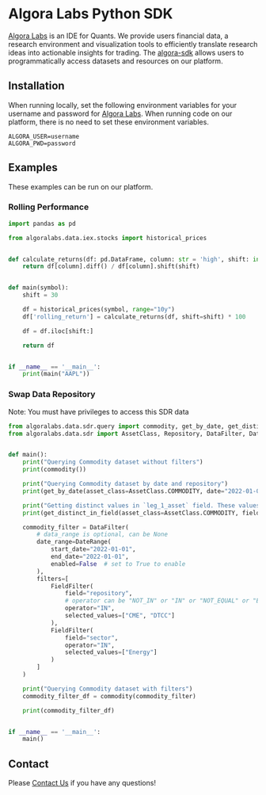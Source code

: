 # Algora Labs Python SDK

[Algora Labs](https://algoralabs.com/) is an IDE for Quants. We provide users financial data, a research environment and
visualization tools to efficiently translate research ideas into actionable insights for trading.
The [algora-sdk](https://pypi.org/project/algora-sdk/) allows users to programmatically access datasets and resources on
our platform.

## Installation

When running locally, set the following environment variables for your username and password
for [Algora Labs](https://trade.algoralabs.com/). When running code on our platform, there is no need to set these
environment variables.

```text
ALGORA_USER=username
ALGORA_PWD=password
```

## Examples

These examples can be run on our platform.

### Rolling Performance

```python
import pandas as pd

from algoralabs.data.iex.stocks import historical_prices


def calculate_returns(df: pd.DataFrame, column: str = 'high', shift: int = 1):
    return df[column].diff() / df[column].shift(shift)


def main(symbol):
    shift = 30

    df = historical_prices(symbol, range="10y")
    df['rolling_return'] = calculate_returns(df, shift=shift) * 100

    df = df.iloc[shift:]

    return df


if __name__ == '__main__':
    print(main("AAPL"))
```

### Swap Data Repository

Note: You must have privileges to access this SDR data

```python
from algoralabs.data.sdr.query import commodity, get_by_date, get_distinct_in_field
from algoralabs.data.sdr import AssetClass, Repository, DataFilter, DateRange, FieldFilter


def main():
    print("Querying Commodity dataset without filters")
    print(commodity())

    print("Querying Commodity dataset by date and repository")
    print(get_by_date(asset_class=AssetClass.COMMODITY, date="2022-01-01", repos=[Repository.CME]))

    print("Getting distinct values in `leg_1_asset` field. These values can be used in the FieldFilter")
    print(get_distinct_in_field(asset_class=AssetClass.COMMODITY, field="leg_1_asset"))

    commodity_filter = DataFilter(
        # data_range is optional, can be None
        date_range=DateRange(
            start_date="2022-01-01",
            end_date="2022-01-01",
            enabled=False  # set to True to enable
        ),
        filters=[
            FieldFilter(
                field="repository",
                # operator can be "NOT_IN" or "IN" or "NOT_EQUAL" or "EQUAL" or "GTE" or "GT" or "LTE" or "LT"
                operator="IN",
                selected_values=["CME", "DTCC"]
            ),
            FieldFilter(
                field="sector",
                operator="IN",
                selected_values=["Energy"]
            )
        ]
    )

    print("Querying Commodity dataset with filters")
    commodity_filter_df = commodity(commodity_filter)

    print(commodity_filter_df)


if __name__ == '__main__':
    main()
```

## Contact

Please [Contact Us](mailto:support@algoralabs.com) if you have any questions!
